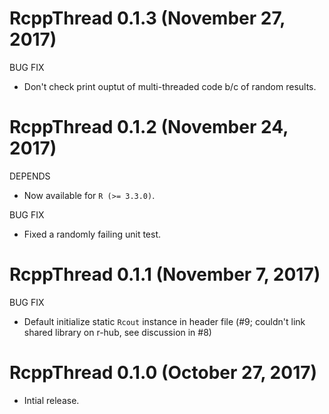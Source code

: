 # RcppThread 0.1.3 (November 27, 2017)

BUG FIX

* Don't check print ouptut of multi-threaded code b/c of random results.


# RcppThread 0.1.2 (November 24, 2017)

DEPENDS

* Now available for `R (>= 3.3.0)`.

BUG FIX

* Fixed a randomly failing unit test.


# RcppThread 0.1.1 (November 7, 2017)

BUG FIX

* Default initialize static `Rcout` instance in header file (#9; couldn't link
  shared library on r-hub, see discussion in #8) 


# RcppThread 0.1.0 (October 27, 2017)

* Intial release.



